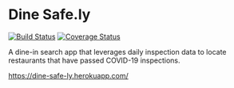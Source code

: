 # Dine Safe.ly
[![Build Status](https://travis-ci.com/deusalexmachina/dine-safe-ly.svg?branch=main)](https://travis-ci.com/deusalexmachina/dine-safe-ly)
[![Coverage Status](https://coveralls.io/repos/github/deusalexmachina/dine-safe-ly/badge.svg)](https://coveralls.io/github/deusalexmachina/dine-safe-ly)

A dine-in search app that leverages daily inspection data to locate restaurants that have passed COVID-19 inspections.

https://dine-safe-ly.herokuapp.com/

